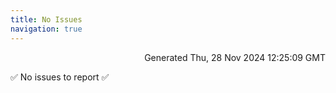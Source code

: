 ```yaml
---
title: No Issues
navigation: true
---
```


<p style="text-align:right;color:#cccs">
Generated Thu, 28 Nov 2024 12:25:09 GMT
</p>
<p>✅ No issues to report ✅</p>



